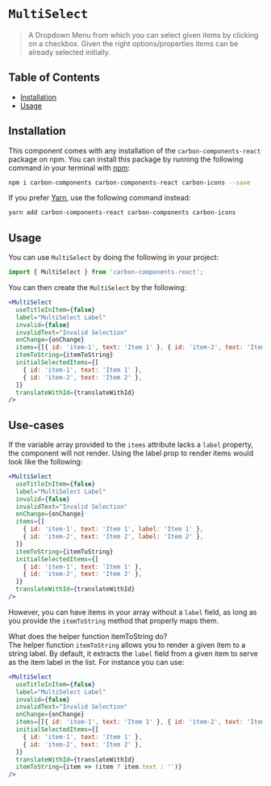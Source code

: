 # `MultiSelect`

> A Dropdown Menu from which you can select given items by clicking on a checkbox. Given the right options/properties items can be already selected initially.

## Table of Contents

- [Installation](#installation)
- [Usage](#usage)

## Installation

This component comes with any installation of the `carbon-components-react` package on npm. You can install this package by running the following command in your terminal with [npm](https://www.npmjs.com/):

```bash
npm i carbon-components carbon-components-react carbon-icons --save
```

If you prefer [Yarn](https://yarnpkg.com/en/), use the following command instead:

```bash
yarn add carbon-components-react carbon-components carbon-icons
```

## Usage

You can use `MultiSelect` by doing the following in your project:

```js
import { MultiSelect } from 'carbon-components-react';
```

You can then create the `MultiSelect` by the following:

```jsx
<MultiSelect
  useTitleInItem={false}
  label="MultiSelect Label"
  invalid={false}
  invalidText="Invalid Selection"
  onChange={onChange}
  items={[{ id: 'item-1', text: 'Item 1' }, { id: 'item-2', text: 'Item 2' }]}
  itemToString={itemToString}
  initialSelectedItems={[
    { id: 'item-1', text: 'Item 1' },
    { id: 'item-2', text: 'Item 2' },
  ]}
  translateWithId={translateWithId}
/>
```

## Use-cases

If the variable array provided to the `items` attribute lacks a `label` property, the component will not render. Using the label prop to render items would look like the following:

```jsx
<MultiSelect
  useTitleInItem={false}
  label="MultiSelect Label"
  invalid={false}
  invalidText="Invalid Selection"
  onChange={onChange}
  items={[
    { id: 'item-1', text: 'Item 1', label: 'Item 1' },
    { id: 'item-2', text: 'Item 2', label: 'Item 2' },
  ]}
  itemToString={itemToString}
  initialSelectedItems={[
    { id: 'item-1', text: 'Item 1' },
    { id: 'item-2', text: 'Item 2' },
  ]}
  translateWithId={translateWithId}
/>
```

However, you can have items in your array without a `label` field, as long as you provide the `itemToString` method that properly maps them.

What does the helper function itemToString do?<br/>
The helper function `itemToString` allows you to render a given item to a string label. By default, it extracts the `label` field from a given item to serve as the item label in the list. For instance you can use:

```jsx
<MultiSelect
  useTitleInItem={false}
  label="MultiSelect Label"
  invalid={false}
  invalidText="Invalid Selection"
  onChange={onChange}
  items={[{ id: 'item-1', text: 'Item 1' }, { id: 'item-2', text: 'Item 2' }]}
  initialSelectedItems={[
    { id: 'item-1', text: 'Item 1' },
    { id: 'item-2', text: 'Item 2' },
  ]}
  translateWithId={translateWithId}
  itemToString={item => (item ? item.text : '')}
/>
```
